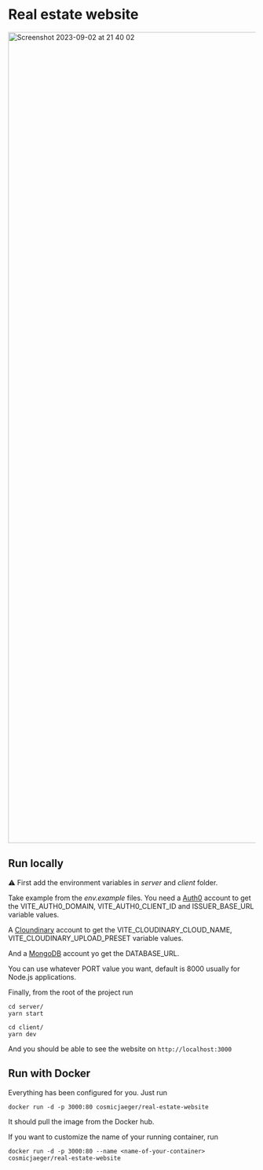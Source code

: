 # Real estate website

<img width="1649" alt="Screenshot 2023-09-02 at 21 40 02" src="https://github.com/alexCoding42/real_estate_website/assets/56698920/9d48e9d4-c80a-46c7-b721-6c0524201645">

## Run locally

⚠️ First add the environment variables in _server_ and _client_ folder.

Take example from the _env.example_ files. You need a [Auth0](https://auth0.com/) account to get the VITE_AUTH0_DOMAIN, VITE_AUTH0_CLIENT_ID and ISSUER_BASE_URL variable values.

A [Cloundinary](https://cloudinary.com/) account to get the VITE_CLOUDINARY_CLOUD_NAME, VITE_CLOUDINARY_UPLOAD_PRESET variable values.

And a [MongoDB](https://www.mongodb.com/) account yo get the DATABASE_URL.

You can use whatever PORT value you want, default is 8000 usually for Node.js applications.

Finally, from the root of the project run

```
cd server/
yarn start
```

```
cd client/
yarn dev
```

And you should be able to see the website on `http://localhost:3000`

## Run with Docker

Everything has been configured for you. Just run

```
docker run -d -p 3000:80 cosmicjaeger/real-estate-website
```

It should pull the image from the Docker hub.

If you want to customize the name of your running container, run

```
docker run -d -p 3000:80 --name <name-of-your-container> cosmicjaeger/real-estate-website
```
